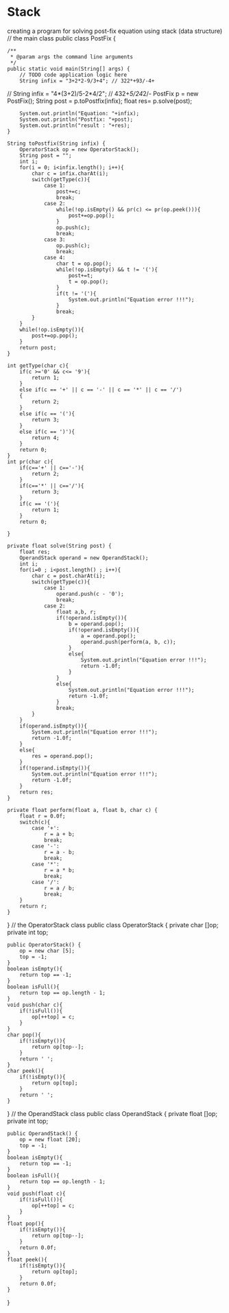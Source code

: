 # Stack
creating a program for solving post-fix equation using stack (data structure)
// the main class
public class PostFix {

    /**
     * @param args the command line arguments
     */
    public static void main(String[] args) {
        // TODO code application logic here
        String infix = "3+2*2-9/3+4"; // 322*+93/-4+
//        String infix = "4*(3+2)/5-2*4/2"; // 432+*5/24*2/-
        PostFix p = new PostFix();
        String post = p.toPostfix(infix);
        float res= p.solve(post);
        
        System.out.println("Equation: "+infix);
        System.out.println("Postfix: "+post);
        System.out.println("result : "+res);
    }

    String toPostfix(String infix) {
        OperatorStack op = new OperatorStack();
        String post = "";
        int i;
        for(i = 0; i<infix.length(); i++){
            char c = infix.charAt(i);
            switch(getType(c)){
                case 1:
                    post+=c;
                    break;
                case 2:
                    while(!op.isEmpty() && pr(c) <= pr(op.peek())){
                        post+=op.pop();
                    }
                    op.push(c);
                    break;
                case 3:
                    op.push(c);
                    break;
                case 4:
                    char t = op.pop();
                    while(!op.isEmpty() && t != '('){
                        post+=t;
                        t = op.pop();
                    }
                    if(t != '('){
                        System.out.println("Equation error !!!");
                    }
                    break;
            }
        }
        while(!op.isEmpty()){
            post+=op.pop();
        }
        return post;
    }
    
    int getType(char c){
        if(c >='0' && c<= '9'){
            return 1;
        }
        else if(c == '+' || c == '-' || c == '*' || c == '/')
        {
            return 2;
        }
        else if(c == '('){
            return 3;
        }
        else if(c == ')'){
            return 4;
        }
        return 0;
    }
    int pr(char c){
        if(c=='+' || c=='-'){
            return 2;
        }
        if(c=='*' || c=='/'){
            return 3;
        }
        if(c == '('){
            return 1;
        }
        return 0;
        
    }

    private float solve(String post) {
        float res;
        OperandStack operand = new OperandStack();
        int i;
        for(i=0 ; i<post.length() ; i++){
            char c = post.charAt(i);
            switch(getType(c)){
                case 1:
                    operand.push(c - '0');
                    break;
                case 2:
                    float a,b, r;
                    if(!operand.isEmpty()){
                        b = operand.pop();
                        if(!operand.isEmpty()){
                            a = operand.pop();
                            operand.push(perform(a, b, c));
                        }
                        else{
                            System.out.println("Equation error !!!");
                            return -1.0f;
                        }                       
                    }
                    else{
                        System.out.println("Equation error !!!");
                        return -1.0f;
                    }
                    break;
            }
        }
        if(operand.isEmpty()){
            System.out.println("Equation error !!!");
            return -1.0f;
        }
        else{
            res = operand.pop();
        }
        if(!operand.isEmpty()){
            System.out.println("Equation error !!!");
            return -1.0f;
        }
        return res;
    }

    private float perform(float a, float b, char c) {
        float r = 0.0f;
        switch(c){
            case '+':
                r = a + b;
                break;
            case '-':
                r = a - b;
                break;
            case '*':
                r = a * b;
                break;
            case '/':
                r = a / b;
                break;
        }
        return r;
    }
}
// the OperatorStack class
public class OperatorStack {
    private char []op;
    private int top;

    public OperatorStack() {
        op = new char [5];
        top = -1;
    }
    boolean isEmpty(){
        return top == -1;
    }
    boolean isFull(){
        return top == op.length - 1;
    }
    void push(char c){
        if(!isFull()){
            op[++top] = c;
        }
    }
    char pop(){
        if(!isEmpty()){
            return op[top--];
        }
        return ' ';
    }
    char peek(){
        if(!isEmpty()){
            return op[top];
        }
        return ' ';
    }
    
}
// the OperandStack class
public class OperandStack {
    private float []op;
    private int top;

    public OperandStack() {
        op = new float [20];
        top = -1;
    }
    boolean isEmpty(){
        return top == -1;
    }
    boolean isFull(){
        return top == op.length - 1;
    }
    void push(float c){
        if(!isFull()){
            op[++top] = c;
        }
    }
    float pop(){
        if(!isEmpty()){
            return op[top--];
        }
        return 0.0f;
    }
    float peek(){
        if(!isEmpty()){
            return op[top];
        }
        return 0.0f;
    }
    
    
}
